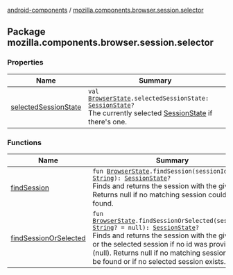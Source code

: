 [android-components](../index.md) / [mozilla.components.browser.session.selector](./index.md)

## Package mozilla.components.browser.session.selector

### Properties

| Name | Summary |
|---|---|
| [selectedSessionState](selected-session-state.md) | `val `[`BrowserState`](../mozilla.components.browser.session.state/-browser-state/index.md)`.selectedSessionState: `[`SessionState`](../mozilla.components.browser.session.state/-session-state/index.md)`?`<br>The currently selected [SessionState](../mozilla.components.browser.session.state/-session-state/index.md) if there's one. |

### Functions

| Name | Summary |
|---|---|
| [findSession](find-session.md) | `fun `[`BrowserState`](../mozilla.components.browser.session.state/-browser-state/index.md)`.findSession(sessionId: `[`String`](https://kotlinlang.org/api/latest/jvm/stdlib/kotlin/-string/index.html)`): `[`SessionState`](../mozilla.components.browser.session.state/-session-state/index.md)`?`<br>Finds and returns the session with the given id. Returns null if no matching session could be found. |
| [findSessionOrSelected](find-session-or-selected.md) | `fun `[`BrowserState`](../mozilla.components.browser.session.state/-browser-state/index.md)`.findSessionOrSelected(sessionId: `[`String`](https://kotlinlang.org/api/latest/jvm/stdlib/kotlin/-string/index.html)`? = null): `[`SessionState`](../mozilla.components.browser.session.state/-session-state/index.md)`?`<br>Finds and returns the session with the given id or the selected session if no id was provided (null). Returns null if no matching session could be found or if no selected session exists. |
